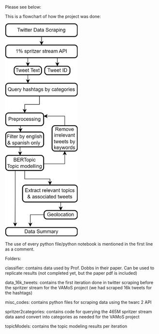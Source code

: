 Please see below:

This is a flowchart of how the project was done:

<img src="https://github.com/keshariS/dataScrapers/blob/main/allScraper_Twitter/tw.png" width="240">

The use of every python file/python notebook is mentioned in the first line as a comment.

Folders:

classifier: contains data used by Prof. Dobbs in their paper. Can be used to replicate results (not completed yet, but the paper pdf is included)

data_16k_tweets: contains the first iteration done in twitter scraping before the spritzer stream for the VAMoS project (we had scraped 16k tweets for the hashtags)

misc_codes: contains python files for scraping data using the twarc 2 API

spritzer2categories: contains code for querying the 465M spritzer stream data aand convert into categories as needed for the VAMoS project

topicModels: contains the topic modeling results per iteration

